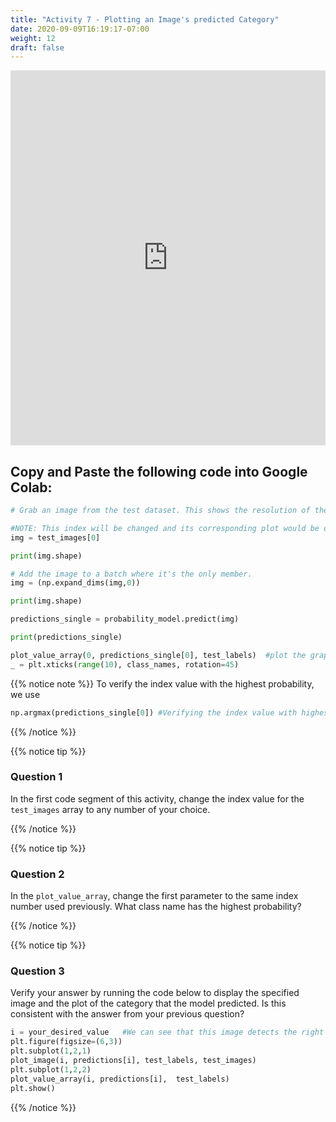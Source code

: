 ```yaml
---
title: "Activity 7 - Plotting an Image's predicted Category"
date: 2020-09-09T16:19:17-07:00
weight: 12
draft: false
---
```


<iframe width="100%" height="600px" src="https://www.youtube.com/embed/pwZDPj4yIsM" frameborder="0" allow="accelerometer; autoplay; encrypted-media; gyroscope; picture-in-picture" allowfullscreen></iframe>

## Copy and Paste the following code into Google Colab:
```python
# Grab an image from the test dataset. This shows the resolution of the image. 

#NOTE: This index will be changed and its corresponding plot would be displayed in the next few steps
img = test_images[0]

print(img.shape)
```
```python
# Add the image to a batch where it's the only member.
img = (np.expand_dims(img,0))

print(img.shape)
```

```python
predictions_single = probability_model.predict(img)

print(predictions_single)
```
```python
plot_value_array(0, predictions_single[0], test_labels)  #plot the graph containing all the class names
_ = plt.xticks(range(10), class_names, rotation=45)
```

{{% notice note %}}
To verify the index value with the highest probability, we use
```python
np.argmax(predictions_single[0]) #Verifying the index value with highest probability
```

{{% /notice %}}


{{% notice tip %}}
### Question 1

In the first code segment of this activity, change the index value for the `test_images` array to any number of your choice.

{{% /notice %}}


{{% notice tip %}}

### Question 2
In the `plot_value_array`, change the first parameter to the same index number used previously. What class name has the highest probability?

{{% /notice %}}


{{% notice tip %}}

### Question 3
Verify your answer by running the code below to display the specified image and the plot of the category that the model predicted. 
Is this consistent with the answer from your previous question?
```python
i = your_desired_value   #We can see that this image detects the right class name for the image
plt.figure(figsize=(6,3))
plt.subplot(1,2,1)
plot_image(i, predictions[i], test_labels, test_images)
plt.subplot(1,2,2)
plot_value_array(i, predictions[i],  test_labels)
plt.show()
```

{{% /notice %}}
